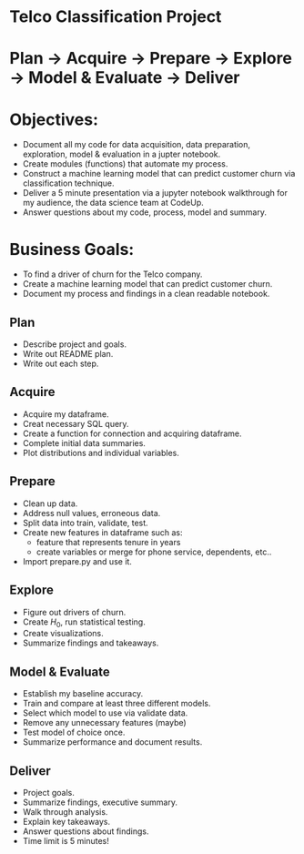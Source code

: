 # Telco Classification Project
 
# Plan -> Acquire -> Prepare -> Explore -> Model & Evaluate -> Deliver


# Objectives:
- Document all my code for data acquisition, data preparation, exploration, model & evaluation in a jupter notebook.
- Create modules (functions) that automate my process.
- Construct a machine learning model that can predict customer churn via classification technique.
- Deliver a 5 minute presentation via a jupyter notebook walkthrough for my audience, the data science team at CodeUp.
- Answer questions about my code, process, model and summary.

# Business Goals:
- To find a driver of churn for the Telco company.
- Create a machine learning model that can predict customer churn.
- Document my process and findings in a clean readable notebook.



## Plan
- Describe project and goals.
- Write out README plan.
- Write out each step.

## Acquire
- Acquire my dataframe.
- Creat necessary SQL query.
- Create a function for connection and acquiring dataframe.
- Complete initial data summaries.
- Plot distributions and individual variables.


## Prepare
- Clean up data.
- Address null values, erroneous data.
- Split data into train, validate, test.
- Create new features in dataframe such as:
  - feature that represents tenure in years
  - create variables or merge for phone service, dependents, etc..
- Import prepare.py and use it.

## Explore
- Figure out drivers of churn.
- Create ${H_0}$, run statistical testing.
- Create visualizations.
- Summarize findings and takeaways.

## Model & Evaluate
- Establish my baseline accuracy.
- Train and compare at least three different models.
- Select which model to use via validate data.
- Remove any unnecessary features (maybe)
- Test model of choice once.
- Summarize performance and document results.

## Deliver
- Project goals.
- Summarize findings, executive summary.
- Walk through analysis.
- Explain key takeaways.
- Answer questions about findings.
- Time limit is 5 minutes!